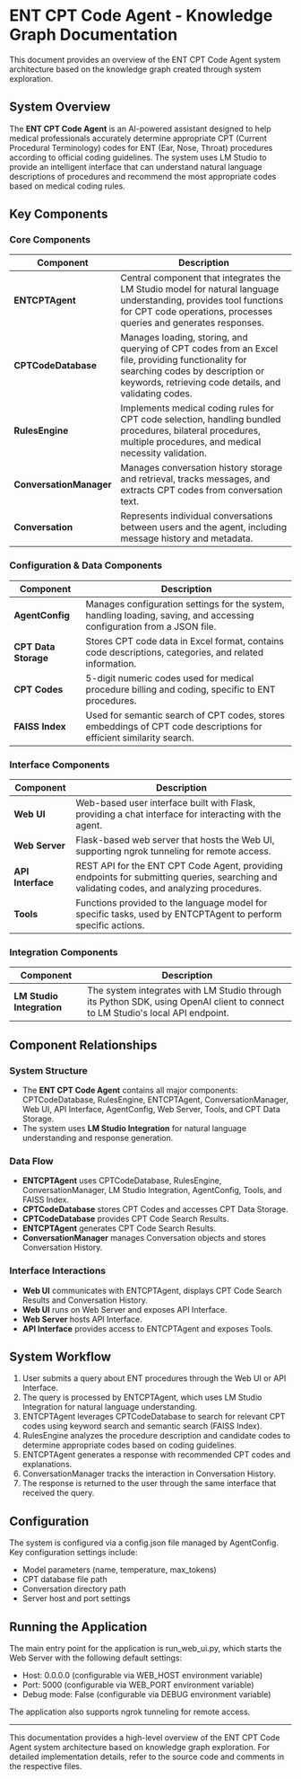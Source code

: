 # ENT CPT Code Agent - Knowledge Graph Documentation

This document provides an overview of the ENT CPT Code Agent system architecture based on the knowledge graph created through system exploration.

## System Overview

The **ENT CPT Code Agent** is an AI-powered assistant designed to help medical professionals accurately determine appropriate CPT (Current Procedural Terminology) codes for ENT (Ear, Nose, Throat) procedures according to official coding guidelines. The system uses LM Studio to provide an intelligent interface that can understand natural language descriptions of procedures and recommend the most appropriate codes based on medical coding rules.

## Key Components

### Core Components

| Component | Description |
|-----------|-------------|
| **ENTCPTAgent** | Central component that integrates the LM Studio model for natural language understanding, provides tool functions for CPT code operations, processes queries and generates responses. |
| **CPTCodeDatabase** | Manages loading, storing, and querying of CPT codes from an Excel file, providing functionality for searching codes by description or keywords, retrieving code details, and validating codes. |
| **RulesEngine** | Implements medical coding rules for CPT code selection, handling bundled procedures, bilateral procedures, multiple procedures, and medical necessity validation. |
| **ConversationManager** | Manages conversation history storage and retrieval, tracks messages, and extracts CPT codes from conversation text. |
| **Conversation** | Represents individual conversations between users and the agent, including message history and metadata. |

### Configuration & Data Components

| Component | Description |
|-----------|-------------|
| **AgentConfig** | Manages configuration settings for the system, handling loading, saving, and accessing configuration from a JSON file. |
| **CPT Data Storage** | Stores CPT code data in Excel format, contains code descriptions, categories, and related information. |
| **CPT Codes** | 5-digit numeric codes used for medical procedure billing and coding, specific to ENT procedures. |
| **FAISS Index** | Used for semantic search of CPT codes, stores embeddings of CPT code descriptions for efficient similarity search. |

### Interface Components

| Component | Description |
|-----------|-------------|
| **Web UI** | Web-based user interface built with Flask, providing a chat interface for interacting with the agent. |
| **Web Server** | Flask-based web server that hosts the Web UI, supporting ngrok tunneling for remote access. |
| **API Interface** | REST API for the ENT CPT Code Agent, providing endpoints for submitting queries, searching and validating codes, and analyzing procedures. |
| **Tools** | Functions provided to the language model for specific tasks, used by ENTCPTAgent to perform specific actions. |

### Integration Components

| Component | Description |
|-----------|-------------|
| **LM Studio Integration** | The system integrates with LM Studio through its Python SDK, using OpenAI client to connect to LM Studio's local API endpoint. |

## Component Relationships

### System Structure

- The **ENT CPT Code Agent** contains all major components: CPTCodeDatabase, RulesEngine, ENTCPTAgent, ConversationManager, Web UI, API Interface, AgentConfig, Web Server, Tools, and CPT Data Storage.
- The system uses **LM Studio Integration** for natural language understanding and response generation.

### Data Flow

- **ENTCPTAgent** uses CPTCodeDatabase, RulesEngine, ConversationManager, LM Studio Integration, AgentConfig, Tools, and FAISS Index.
- **CPTCodeDatabase** stores CPT Codes and accesses CPT Data Storage.
- **CPTCodeDatabase** provides CPT Code Search Results.
- **ENTCPTAgent** generates CPT Code Search Results.
- **ConversationManager** manages Conversation objects and stores Conversation History.

### Interface Interactions

- **Web UI** communicates with ENTCPTAgent, displays CPT Code Search Results and Conversation History.
- **Web UI** runs on Web Server and exposes API Interface.
- **Web Server** hosts API Interface.
- **API Interface** provides access to ENTCPTAgent and exposes Tools.

## System Workflow

1. User submits a query about ENT procedures through the Web UI or API Interface.
2. The query is processed by ENTCPTAgent, which uses LM Studio Integration for natural language understanding.
3. ENTCPTAgent leverages CPTCodeDatabase to search for relevant CPT codes using keyword search and semantic search (FAISS Index).
4. RulesEngine analyzes the procedure description and candidate codes to determine appropriate codes based on coding guidelines.
5. ENTCPTAgent generates a response with recommended CPT codes and explanations.
6. ConversationManager tracks the interaction in Conversation History.
7. The response is returned to the user through the same interface that received the query.

## Configuration

The system is configured via a config.json file managed by AgentConfig. Key configuration settings include:

- Model parameters (name, temperature, max_tokens)
- CPT database file path
- Conversation directory path
- Server host and port settings

## Running the Application

The main entry point for the application is run_web_ui.py, which starts the Web Server with the following default settings:

- Host: 0.0.0.0 (configurable via WEB_HOST environment variable)
- Port: 5000 (configurable via WEB_PORT environment variable)
- Debug mode: False (configurable via DEBUG environment variable)

The application also supports ngrok tunneling for remote access.

---

This documentation provides a high-level overview of the ENT CPT Code Agent system architecture based on knowledge graph exploration. For detailed implementation details, refer to the source code and comments in the respective files.
